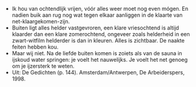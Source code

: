 - Ik hou van ochtendlijk vrijen,
  vóór alles weer moet
  nog even mógen. En nadien buik aan rug
  nog wat tegen elkaar aanliggen in de klaarte
  van net-klaargekomen-zijn.
- Buiten ligt alles helder vastgevroren,
  een klare vriesochtend is altijd klaarder
  dan een klare zomerochtend, ongeveer zoals
  helderheid in een zwart-witfilm
  helderder is dan in kleuren.
  Alles is zichtbaar. De naakte feiten
  hebben kou.
- Maar wij niet. Na de liefde buiten komen
  is zoiets als van de sauna
  in ijskoud water springen: je voelt het
  nauwelijks. Je voelt het net genoeg
  om je ijzersterk te weten.
- Uit: De Gedichten (p. 144). Amsterdam/Antwerpen, De Arbeiderspers, 1998.